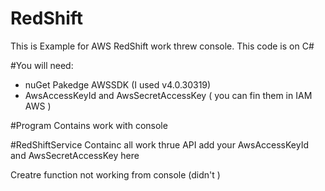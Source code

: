 # RedShift
This is Example for AWS RedShift work threw console. 
This code is on C#

#You will need:
 - nuGet Pakedge AWSSDK (I used v4.0.30319)
 - AwsAccessKeyId and AwsSecretAccessKey ( you can fin them in IAM AWS )
 
#Program 
Contains work with console 

#RedShiftService
Containc all work thrue API 
add your AwsAccessKeyId and AwsSecretAccessKey here 


Creatre function not working from console (didn't ) 
